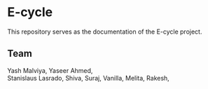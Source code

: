 # E-cycle
This repository serves as the documentation of the E-cycle project.


## Team
Yash Malviya, 
Yaseer Ahmed,  
Stanislaus Lasrado, 
Shiva, 
Suraj, 
Vanilla, 
Melita, 
Rakesh, 
